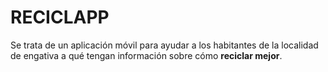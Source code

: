 # RECICLAPP


Se trata de un aplicación móvil para ayudar a los habitantes de la localidad de engativa a qué tengan información sobre cómo **reciclar mejor**.



